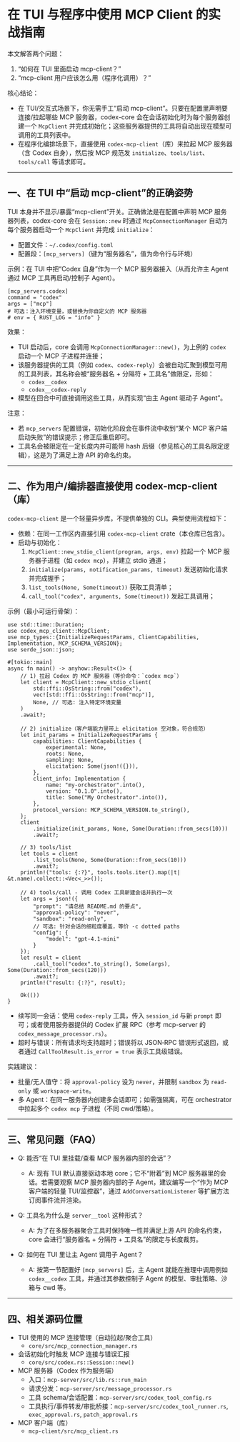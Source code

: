 # 在 TUI 与程序中使用 MCP Client 的实战指南

本文解答两个问题：
1) “如何在 TUI 里面启动 mcp-client？”
2) “mcp-client 用户应该怎么用（程序化调用）？”

核心结论：
- 在 TUI/交互式场景下，你无需手工“启动 mcp-client”。只要在配置里声明要连接/拉起哪些 MCP 服务器，codex-core 会在会话初始化时为每个服务器创建一个 `McpClient` 并完成初始化；这些服务器提供的工具将自动出现在模型可调用的工具列表中。
- 在程序化编排场景下，直接使用 `codex-mcp-client`（库）来拉起 MCP 服务器（含 Codex 自身），然后按 MCP 规范发 `initialize`、`tools/list`、`tools/call` 等请求即可。

---

## 一、在 TUI 中“启动 mcp-client”的正确姿势

TUI 本身并不显示/暴露“mcp-client”开关。正确做法是在配置中声明 MCP 服务器列表，codex-core 会在 `Session::new` 时通过 `McpConnectionManager` 自动为每个服务器启动一个 `McpClient` 并完成 `initialize`：

- 配置文件：`~/.codex/config.toml`
- 配置段：`[mcp_servers]`（键为“服务器名”，值为命令行与环境）

示例：在 TUI 中把“Codex 自身”作为一个 MCP 服务器接入（从而允许主 Agent 通过 MCP 工具再启动/控制子 Agent）。

```
[mcp_servers.codex]
command = "codex"
args = ["mcp"]
# 可选：注入环境变量，或替换为你自定义的 MCP 服务器
# env = { RUST_LOG = "info" }
```

效果：
- TUI 启动后，core 会调用 `McpConnectionManager::new()`，为上例的 `codex` 启动一个 MCP 子进程并连接；
- 该服务器提供的工具（例如 `codex`、`codex-reply`）会被自动汇聚到模型可用的工具列表，其名称会被“服务器名 + 分隔符 + 工具名”做限定，形如：
  - `codex__codex`
  - `codex__codex-reply`
- 模型在回合中可直接调用这些工具，从而实现“由主 Agent 驱动子 Agent”。

注意：
- 若 `mcp_servers` 配置错误，初始化阶段会在事件流中收到“某个 MCP 客户端启动失败”的错误提示；修正后重启即可。
- 工具名会被限定在一定长度内并可能带 hash 后缀（参见核心的工具名限定逻辑），这是为了满足上游 API 的命名约束。

---

## 二、作为用户/编排器直接使用 codex-mcp-client（库）

`codex-mcp-client` 是一个轻量异步库，不提供单独的 CLI。典型使用流程如下：

- 依赖：在同一工作区内直接引用 `codex-mcp-client` crate（本仓库已包含）。
- 启动与初始化：
  1) `McpClient::new_stdio_client(program, args, env)` 拉起一个 MCP 服务器子进程（如 `codex mcp`），并建立 stdio 通道；
  2) `initialize(params, notification_params, timeout)` 发送初始化请求并完成握手；
  3) `list_tools(None, Some(timeout))` 获取工具清单；
  4) `call_tool("codex", arguments, Some(timeout))` 发起工具调用；

示例（最小可运行骨架）：

```
use std::time::Duration;
use codex_mcp_client::McpClient;
use mcp_types::{InitializeRequestParams, ClientCapabilities, Implementation, MCP_SCHEMA_VERSION};
use serde_json::json;

#[tokio::main]
async fn main() -> anyhow::Result<()> {
    // 1) 拉起 Codex 的 MCP 服务器（等价命令：`codex mcp`）
    let client = McpClient::new_stdio_client(
        std::ffi::OsString::from("codex"),
        vec![std::ffi::OsString::from("mcp")],
        None, // 可选: 注入特定环境变量
    )
    .await?;

    // 2) initialize（客户端能力里带上 elicitation 空对象，符合规范）
    let init_params = InitializeRequestParams {
        capabilities: ClientCapabilities {
            experimental: None,
            roots: None,
            sampling: None,
            elicitation: Some(json!({})),
        },
        client_info: Implementation {
            name: "my-orchestrator".into(),
            version: "0.1.0".into(),
            title: Some("My Orchestrator".into()),
        },
        protocol_version: MCP_SCHEMA_VERSION.to_string(),
    };
    client
        .initialize(init_params, None, Some(Duration::from_secs(10)))
        .await?;

    // 3) tools/list
    let tools = client
        .list_tools(None, Some(Duration::from_secs(10)))
        .await?;
    println!("tools: {:?}", tools.tools.iter().map(|t| &t.name).collect::<Vec<_>>());

    // 4) tools/call - 调用 Codex 工具新建会话并执行一次
    let args = json!({
        "prompt": "请总结 README.md 的要点",
        "approval-policy": "never",
        "sandbox": "read-only",
        // 可选: 针对会话的细粒度覆盖，等价 -c dotted paths
        "config": {
            "model": "gpt-4.1-mini"
        }
    });
    let result = client
        .call_tool("codex".to_string(), Some(args), Some(Duration::from_secs(120)))
        .await?;
    println!("result: {:?}", result);

    Ok(())
}
```

- 续写同一会话：使用 `codex-reply` 工具，传入 `session_id` 与新 `prompt` 即可；或者使用服务器提供的 Codex 扩展 RPC（参考 mcp-server 的 `codex_message_processor.rs`）。
- 超时与错误：所有请求均支持超时；错误将以 JSON‑RPC 错误形式返回，或者通过 `CallToolResult.is_error = true` 表示工具级错误。

实践建议：
- 批量/无人值守：将 `approval-policy` 设为 `never`，并限制 `sandbox` 为 `read-only` 或 `workspace-write`。
- 多 Agent：在同一服务器内创建多会话即可；如需强隔离，可在 orchestrator 中拉起多个 `codex mcp` 子进程（不同 cwd/策略）。

---

## 三、常见问题（FAQ）

- Q: 能否“在 TUI 里挂载/查看 MCP 服务器内部的会话”？
  - A: 现有 TUI 默认直接驱动本地 core；它不“附着”到 MCP 服务器里的会话。若需要观察 MCP 服务器内部的子 Agent，建议编写一个“作为 MCP 客户端的轻量 TUI/监控器”，通过 `AddConversationListener` 等扩展方法订阅事件流并渲染。

- Q: 工具名为什么是 `server__tool` 这种形式？
  - A: 为了在多服务器聚合工具时保持唯一性并满足上游 API 的命名约束，core 会进行“服务器名 + 分隔符 + 工具名”的限定与长度裁剪。

- Q: 如何在 TUI 里让主 Agent 调用子 Agent？
  - A: 按第一节配置好 `[mcp_servers]` 后，主 Agent 就能在推理中调用例如 `codex__codex` 工具，并通过其参数控制子 Agent 的模型、审批策略、沙箱与 cwd 等。

---

## 四、相关源码位置

- TUI 使用的 MCP 连接管理（自动拉起/聚合工具）
  - `core/src/mcp_connection_manager.rs`
- 会话初始化时触发 MCP 连接与错误汇报
  - `core/src/codex.rs::Session::new()`
- MCP 服务器（Codex 作为服务端）
  - 入口：`mcp-server/src/lib.rs::run_main`
  - 请求分发：`mcp-server/src/message_processor.rs`
  - 工具 schema/会话配置：`mcp-server/src/codex_tool_config.rs`
  - 工具执行/事件转发/审批桥接：`mcp-server/src/codex_tool_runner.rs`, `exec_approval.rs`, `patch_approval.rs`
- MCP 客户端（库）
  - `mcp-client/src/mcp_client.rs`

